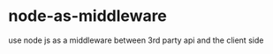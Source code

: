 node-as-middleware
==================

use node js as a middleware between 3rd party api and the client side
